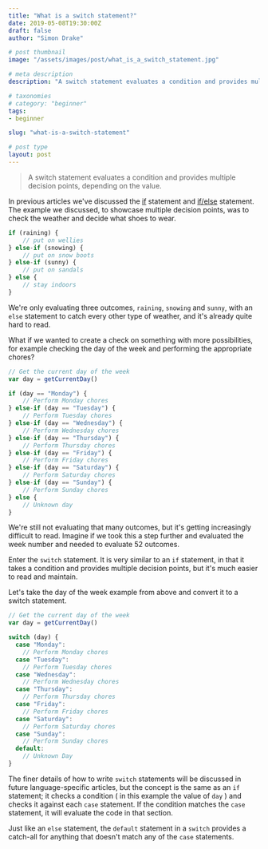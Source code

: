 ```yaml
---
title: "What is a switch statement?"
date: 2019-05-08T19:30:00Z
draft: false
author: "Simon Drake"

# post thumbnail
image: "/assets/images/post/what_is_a_switch_statement.jpg"

# meta description
description: "A switch statement evaluates a condition and provides multiple decision points, depending on the value."

# taxonomies
# category: "beginner"
tags:
- beginner

slug: "what-is-a-switch-statement"

# post type
layout: post
---
```


> A switch statement evaluates a condition and provides multiple decision points, depending on the value.

In previous articles we've discussed the [if](https://codetips.co.uk/beginner/what-is-an-if-statement/) statement and [if/else](https://codetips.co.uk/beginner/what-is-an-else-statement/) statement. The example we discussed, to showcase multiple decision points, was to check the weather and decide what shoes to wear.

```js
if (raining) {
    // put on wellies
} else-if (snowing) {
    // put on snow boots
} else-if (sunny) {
    // put on sandals
} else {
    // stay indoors
}
```



We're only evaluating three outcomes, `raining`, `snowing` and `sunny`, with an `else` statement to catch every other type of weather, and it's already quite hard to read.

What if we wanted to create a check on something with more possibilities, for example checking the day of the week and performing the appropriate chores?

```js
// Get the current day of the week
var day = getCurrentDay()

if (day == "Monday") {
    // Perform Monday chores
} else-if (day == "Tuesday") {
    // Perform Tuesday chores
} else-if (day == "Wednesday") {
    // Perform Wednesday chores
} else-if (day == "Thursday") {
    // Perform Thursday chores
} else-if (day == "Friday") {
    // Perform Friday chores
} else-if (day == "Saturday") {
    // Perform Saturday chores
} else-if (day == "Sunday") {
    // Perform Sunday chores
} else {
    // Unknown day
}
```



We're still not evaluating that many outcomes, but it's getting increasingly difficult to read. Imagine if we took this a step further and evaluated the week number and needed to evaluate 52 outcomes.

Enter the `switch` statement. It is very similar to an `if` statement, in that it takes a condition and provides multiple decision points, but it's much easier to read and maintain.

Let's take the day of the week example from above and convert it to a switch statement.

```js
// Get the current day of the week
var day = getCurrentDay()

switch (day) {
  case "Monday":
    // Perform Monday chores
  case "Tuesday":
    // Perform Tuesday chores
  case "Wednesday":
    // Perform Wednesday chores
  case "Thursday":
    // Perform Thursday chores
  case "Friday":
    // Perform Friday chores
  case "Saturday":
    // Perform Saturday chores
  case "Sunday":
    // Perform Sunday chores
  default:
    // Unknown Day
}
```



The finer details of how to write `switch` statements will be discussed in future language-specific articles, but the concept is the same as an `if` statement; it checks a condition ( in this example the value of `day` ) and checks it against each `case` statement. If the condition matches the `case` statement, it will evaluate the code in that section.

Just like an `else` statement, the `default` statement in a `switch` provides a catch-all for anything that doesn't match any of the `case` statements.




